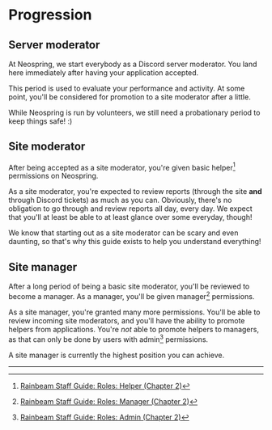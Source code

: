 # Progression

## Server moderator

At Neospring, we start everybody as a Discord server moderator. You land here immediately after having your application accepted.

This period is used to evaluate your performance and activity. At some point, you'll be considered for promotion to a site moderator after a little.

While Neospring is run by volunteers, we still need a probationary period to keep things safe! :)

## Site moderator

After being accepted as a site moderator, you're given basic helper[^1] permissions on Neospring.

As a site moderator, you're expected to review reports (through the site **and** through Discord tickets) as much as you can. Obviously, there's no obligation to go through and review reports all day, every day. We expect that you'll at least be able to at least glance over some everyday, though!

We know that starting out as a site moderator can be scary and even daunting, so that's why this guide exists to help you understand everything!

## Site manager

After a long period of being a basic site moderator, you'll be reviewed to become a manager. As a manager, you'll be given manager[^2] permissions.

As a site manager, you're granted many more permissions. You'll be able to review incoming site moderators, and you'll have the ability to promote helpers from applications. You're _not_ able to promote helpers to managers, as that can only be done by users with admin[^3] permissions.

A site manager is currently the highest position you can achieve.

---

[^1]: [Rainbeam Staff Guide: Roles: Helper (Chapter 2)](https://swmff.github.io/rainbeam_staff_guide/staff/roles.html#helper)

[^2]: [Rainbeam Staff Guide: Roles: Manager (Chapter 2)](https://swmff.github.io/rainbeam_staff_guide/staff/roles.html#manager)

[^3]: [Rainbeam Staff Guide: Roles: Admin (Chapter 2)](https://swmff.github.io/rainbeam_staff_guide/staff/roles.html#admin)
